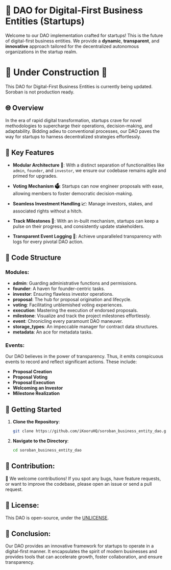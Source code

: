 # 🚀 DAO for Digital-First Business Entities (Startups)

Welcome to our DAO implementation crafted for startups! This is the future of digital-first business entities. We provide a **dynamic**, **transparent**, and **innovative** approach tailored for the decentralized autonomous organizations in the startup realm.

# 🚧 Under Construction 🚧

This DAO for Digital-First Business Entities is currently being updated. Soroban is not production ready.
## 🌐 Overview

In the era of rapid digital transformation, startups crave for novel methodologies to supercharge their operations, decision-making, and adaptability. Bidding adieu to conventional processes, our DAO paves the way for startups to harness decentralized strategies effortlessly.

## 🌟 Key Features

- **Modular Architecture 🧩**: With a distinct separation of functionalities like `admin`, `founder`, and `investor`, we ensure our codebase remains agile and primed for upgrades.
  
- **Voting Mechanism 🗳️**: Startups can now engineer proposals with ease, allowing members to foster democratic decision-making.

- **Seamless Investment Handling 📈**: Manage investors, stakes, and associated rights without a hitch.

- **Track Milestones 🏁**: With an in-built mechanism, startups can keep a pulse on their progress, and consistently update stakeholders.

- **Transparent Event Logging 📜**: Achieve unparalleled transparency with logs for every pivotal DAO action.

## 📂 Code Structure

### Modules:

- **admin**: Guarding administrative functions and permissions.
- **founder**: A haven for founder-centric tasks.
- **investor**: Ensuring flawless investor operations.
- **proposal**: The hub for proposal origination and lifecycle.
- **voting**: Facilitating unblemished voting experiences.
- **execution**: Mastering the execution of endorsed proposals.
- **milestone**: Visualize and track the project milestones effortlessly.
- **event**: Chronicling every paramount DAO maneuver.
- **storage_types**: An impeccable manager for contract data structures.
- **metadata**: An ace for metadata tasks.

### Events:

Our DAO believes in the power of transparency. Thus, it emits conspicuous events to record and reflect significant actions. These include:

- **Proposal Creation**
- **Proposal Voting**
- **Proposal Execution**
- **Welcoming an Investor**
- **Milestone Realization**

## 🚀 Getting Started

1. **Clone the Repository**:
   ```bash
   git clone https://github.com/iKooruHQ/soroban_business_entity_dao.git
   ```
2. **Navigate to the Directory**:
   ```bash
   cd soroban_business_entity_dao
   ```


## 🤝 Contribution:

🌟 We welcome contributions! If you spot any bugs, have feature requests, or want to improve the codebase, please open an issue or send a pull request.

## 📜 License:

This DAO is open-source, under the [UNLICENSE](LICENSE).

## 🎉 Conclusion:

Our DAO provides an innovative framework for startups to operate in a digital-first manner. It encapsulates the spirit of modern businesses and provides tools that can accelerate growth, foster collaboration, and ensure transparency.
